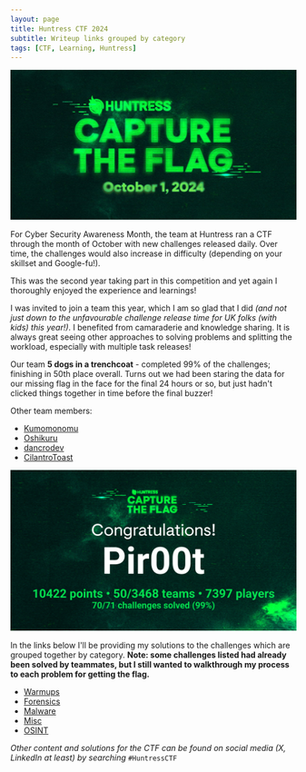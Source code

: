 ```yaml
---
layout: page
title: Huntress CTF 2024
subtitle: Writeup links grouped by category
tags: [CTF, Learning, Huntress]
---
```


![huntress_ctf](/assets/img/huntress_ctf24/huntress_ctf.jpg)

For Cyber Security Awareness Month, the team at Huntress ran a CTF through the month of October with new challenges released daily. Over time, the challenges would also increase in difficulty (depending on your skillset and Google-fu!).

This was the second year taking part in this competition and yet again I thoroughly enjoyed the experience and learnings!

I was invited to join a team this year, which I am so glad that I did _(and not just down to the unfavourable challenge release time for UK folks (with kids) this year!)_. I benefited from camaraderie and knowledge sharing. It is always great seeing other approaches to solving problems and splitting the workload, especially with multiple task releases!

Our team **5 dogs in a trenchcoat** - completed 99% of the challenges; finishing in 50th place overall. Turns out we had been staring the data for our missing flag in the face for the final 24 hours or so, but just hadn't clicked things together in time before the final buzzer! 

Other team members:

- [Kumomonomu](https://github.com/JordanLinden)
- [Oshikuru](https://jjolley91.github.io/blog/)
- [dancrodev](https://github.com/dancrodev/cyberctf)
- [CilantroToast](https://github.com/Sil3ntgh0st)

![huntress_ctf](/assets/img/huntress_ctf24/completion_cert.png)

In the links below I'll be providing my solutions to the challenges which are grouped together by category. **Note: some challenges listed had already been solved by teammates, but I still wanted to walkthrough my process to each problem for getting the flag.**

- [Warmups](assets/writeups/huntress24_warmup.md)
- [Forensics](assets/writeups/huntress24_forensic.md)
- [Malware](assets/writeups/huntress24_malware.md)
- [Misc](assets/writeups/huntress24_misc.md)
- [OSINT](assets/writeups/huntress24_osint.md)



_Other content and solutions for the CTF can be found on social media (X, LinkedIn at least) by searching_ `#HuntressCTF`

